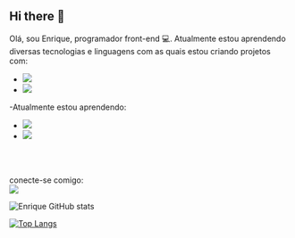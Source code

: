 ## Hi there 👋

Olá, sou Enrique, programador front-end :computer:. Atualmente estou aprendendo diversas tecnologias e linguagens com as quais estou criando projetos com: 

<ul>
  <li><img src="https://img.shields.io/badge/HTML5-E34F26?style=for-the-badge&logo=html5&logoColor=white"></li>
  <li><img src="https://img.shields.io/badge/CSS3-1572B6?style=for-the-badge&logo=css3&logoColor=white"></li>
</ul>

-Atualmente estou aprendendo:

<ul>
 <li><img src="https://img.shields.io/badge/javascript-%23323330.svg?style=for-the-badge&logo=javascript&logoColor=%23F7DF1E">
 </li>
  <li><img src="https://img.shields.io/badge/React-20232A?style=for-the-badge&logo=react&logoColor=61DAFB">
  </li>
</ul>
  <br> <br>

  
  conecte-se comigo:
  <br>
  <a href="www.linkedin.com/in/enrique-blanco-bastardo"> <img src="https://img.shields.io/badge/LinkedIn-0077B5?style=for-the-badge&logo=linkedin&logoColor=white"> </a>
  

![Enrique GitHub stats](https://github-readme-stats.vercel.app/api?username=EnriqueB93&show_icons=true&theme=radical)



[![Top Langs](https://github-readme-stats.vercel.app/api/top-langs/?username=EnriqueB93)](https://github.com/anuraghazra/github-readme-stats)



<!--
**EnriqueB93/EnriqueB93** is a ✨ _special_ ✨ repository because its `README.md` (this file) appears on your GitHub profile.

Here are some ideas to get you started:

- 🔭 I’m currently working on ...
- 🌱 I’m currently learning ...
- 👯 I’m looking to collaborate on ...
- 🤔 I’m looking for help with ...
- 💬 Ask me about ...
- 📫 How to reach me: ...
- 😄 Pronouns: ...
- ⚡ Fun fact: ...
-->
